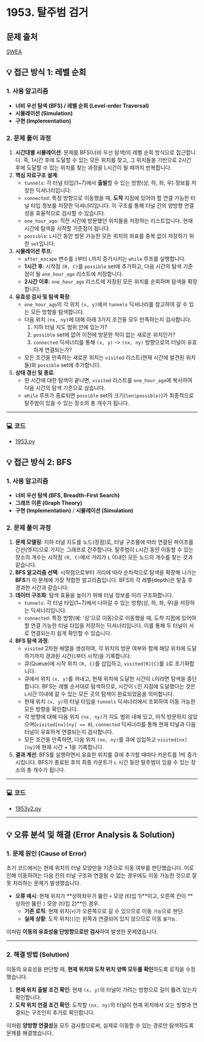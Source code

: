 # 1953. 탈주범 검거

## 문제 출처
[SWEA](https://swexpertacademy.com/main/talk/solvingClub/problemView.do?solveclubId=AZgvQCv6GNXHBIT9&contestProbId=AV5PpLlKAQ4DFAUq&probBoxId=AZjE2kOaAXDHBIO0&type=PROBLEM&problemBoxTitle=8%EC%9B%94+3-4%EC%A3%BC%EC%B0%A8%288%2F28%EA%B9%8C%EC%A7%80+%ED%91%B8%EC%8B%9C%EC%98%A4%29&problemBoxCnt=4)


## 💡 접근 방식 1: 레벨 순회

### 1. 사용 알고리즘
* **너비 우선 탐색 (BFS) / 레벨 순회 (Level-order Traversal)**
* **시뮬레이션 (Simulation)**
* **구현 (Implementation)**

### 2. 문제 풀이 과정
1.  **시간대별 시뮬레이션**: 문제를 BFS(너비 우선 탐색)의 레벨 순회 방식으로 접근합니다. 즉, 1시간 후에 도달할 수 있는 모든 위치를 찾고, 그 위치들을 기반으로 2시간 후에 도달할 수 있는 위치를 찾는 과정을 L시간이 될 때까지 반복합니다.
2.  **핵심 자료구조 설계**:
    * `tunnels`: 각 터널 타입(1~7)에서 **출발**할 수 있는 방향(상, 하, 좌, 우) 정보를 저장한 딕셔너리입니다.
    * `connected`: 특정 방향으로 이동했을 때, **도착** 지점에 있어야 할 연결 가능한 터널 타입 정보를 저장한 딕셔너리입니다. 이 구조를 통해 터널 간의 양방향 연결성을 효율적으로 검사할 수 있습니다.
    * `one_hour_ago`: 직전 시간에 방문했던 위치들을 저장하는 리스트입니다. 현재 시간에 탐색을 시작할 기준점이 됩니다.
    * `possible`: `L`시간 동안 방문 가능한 모든 위치의 좌표를 중복 없이 저장하기 위한 `set`입니다.
3.  **시뮬레이션 루프**:
    * `after_escape` 변수를 `1`부터 `L`까지 증가시키는 `while` 루프를 실행합니다.
    * **1시간 후**: 시작점 `(R, C)`를 `possible` set에 추가하고, 다음 시간의 탐색 기준점이 될 `one_hour_ago` 리스트에 저장합니다.
    * **2시간 이후**: `one_hour_ago` 리스트에 저장된 모든 위치를 순회하며 탐색을 확장합니다.
4.  **유효성 검사 및 탐색 확장**:
    * `one_hour_ago`의 각 위치 `(x, y)`에서 `tunnels` 딕셔너리를 참고하여 갈 수 있는 모든 방향을 탐색합니다.
    * 다음 위치 `(nx, ny)`에 대해 아래 3가지 조건을 모두 만족하는지 검사합니다.
        1.  지하 터널 지도 범위 안에 있는가?
        2.  `possible` set에 없어 이전에 방문한 적이 없는 새로운 위치인가?
        3.  `connected` 딕셔너리를 통해 `(x, y)` -> `(nx, ny)` 방향으로의 터널이 유효하게 연결되는가?
    * 모든 조건을 만족하는 새로운 위치는 `visited` 리스트(현재 시간에 발견된 위치들)와 `possible` set에 추가합니다.
5.  **상태 갱신 및 종료**:
    * 한 시간에 대한 탐색이 끝나면, `visited` 리스트를 `one_hour_ago`에 복사하여 다음 시간의 탐색 기준으로 삼습니다.
    * `while` 루프가 종료되면 `possible` set의 크기(`len(possible)`)가 최종적으로 탈주범이 있을 수 있는 장소의 총 개수가 됩니다.

---
### 💻 코드
* [1953.py](1953.py)


## 💡 접근 방식 2: BFS

### 1. 사용 알고리즘
* **너비 우선 탐색 (BFS, Breadth-First Search)**
* **그래프 이론 (Graph Theory)**
* **구현 (Implementation)** / **시뮬레이션 (Simulation)**

### 2. 문제 풀이 과정
1.  **문제 모델링**: 지하 터널 지도를 노드(정점)로, 터널 구조물에 따라 연결된 파이프를 간선(엣지)으로 가지는 그래프로 간주합니다. 탈주범이 `L`시간 동안 이동할 수 있는 장소의 개수는 시작점 `(R, C)`에서 거리가 `L` 이내인 모든 노드의 개수를 찾는 것과 같습니다.
2.  **BFS 알고리즘 선택**: 시작점으로부터 거리에 따라 순차적으로 탐색을 확장해 나가는 **BFS**가 이 문제에 가장 적합한 알고리즘입니다. BFS의 각 레벨(depth)은 탈출 후 경과한 시간과 같습니다.
3.  **데이터 구조화**: 탐색 효율을 높이기 위해 터널 정보를 미리 구조화합니다.
    * `tunnels`: 각 터널 타입(1~7)에서 나아갈 수 있는 방향(상, 하, 좌, 우)을 저장하는 딕셔너리입니다.
    * `connected`: 특정 방향(예: '상'으로 이동)으로 이동했을 때, 도착 지점에 있어야 할 연결 가능한 터널 타입을 저장하는 딕셔너리입니다. 이를 통해 두 터널이 서로 연결되는지 쉽게 확인할 수 있습니다.
4.  **BFS 탐색 과정**:
    * `visited` 2차원 배열을 생성하여, 각 위치의 방문 여부와 함께 해당 위치에 도달하기까지 경과된 시간(`1`부터 시작)을 기록합니다.
    * 큐(Queue)에 시작 위치 `(R, C)`를 삽입하고, `visited[R][C]`를 `1`로 초기화합니다.
    * 큐에서 위치 `(x, y)`를 꺼내고, 현재 위치에 도달한 시간이 `L`이라면 탐색을 중단합니다. BFS는 레벨 순서대로 탐색하므로, 시간이 `L`인 지점에 도달했다는 것은 `L`시간 이내에 갈 수 있는 모든 곳의 탐색이 완료되었음을 의미합니다.
    * 현재 위치 `(x, y)`의 터널 타입을 `tunnels` 딕셔너리에서 조회하여 이동 가능한 모든 방향을 확인합니다.
    * 각 방향에 대해 다음 위치 `(nx, ny)`가 지도 범위 내에 있고, 아직 방문하지 않았으며(`visited[nx][ny] == 0`), `connected` 딕셔너리를 통해 현재 터널과 다음 터널이 유효하게 연결되는지 검사합니다.
    * 모든 조건을 만족하면, 다음 위치 `(nx, ny)`를 큐에 삽입하고 `visited[nx][ny]`에 현재 시간 + 1을 기록합니다.
5.  **결과 계산**: BFS를 실행하면서 유효한 위치를 큐에 추가할 때마다 카운트를 1씩 증가시킵니다. BFS가 종료된 후의 최종 카운트가 `L` 시간 동안 탈주범이 있을 수 있는 장소의 총 개수가 됩니다.

---

### 💻 코드
* [1953v2.py](1953v2.py)

---

## 💡 오류 분석 및 해결 (Error Analysis & Solution)

### 1. 문제 원인 (Cause of Error)
초기 코드에서는 현재 위치의 터널 모양만을 기준으로 이동 여부를 판단했습니다. 이로 인해 이동하려는 다음 칸의 터널 구조와 연결될 수 없는 경우에도 이동 가능한 것으로 잘못 처리하는 문제가 발생했습니다.

* **오류 예시**: 현재 위치가 **상하좌우가 뚫린 `+` 모양 (타입 1)**이고, 오른쪽 칸이 **상하만 뚫린 `|` 모양 (타입 2)**인 경우.
    * **기존 로직**: 현재 위치(`+`)가 오른쪽으로 갈 수 있으므로 이동 `가능`으로 판단.
    * **실제 상황**: 도착 위치(`|`)는 왼쪽과 연결되어 있지 않으므로 이동 `불가능`.

이처럼 **이동의 유효성을 단방향으로만 검사**하여 발생한 문제였습니다.

---

### 2. 해결 방법 (Solution)
이동의 유효성을 판단할 때, **현재 위치와 도착 위치 양쪽 모두를 확인**하도록 로직을 수정했습니다.

1.  **현재 위치 출발 조건 확인**: 현재 `(x, y)`의 터널이 가려는 방향으로 길이 뚫려 있는지 확인합니다.
2.  **도착 위치 연결 조건 확인**: 도착할 `(nx, ny)`의 터널이 현재 위치에서 오는 방향과 연결되는 구조인지 추가로 확인합니다.

이처럼 **양방향 연결성**을 모두 검사함으로써, 실제로 이동할 수 있는 경로만 탐색하도록 문제를 해결했습니다.